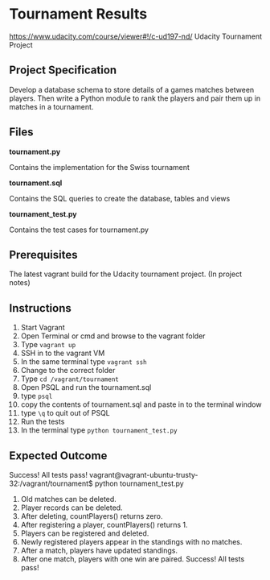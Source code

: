 # Tournament Results
https://www.udacity.com/course/viewer#!/c-ud197-nd/
Udacity Tournament Project

## Project Specification

Develop a database schema to store details of a games matches between players.
Then write a Python module to rank the players and pair them up in matches in a tournament.

## Files

**tournament.py**

Contains the implementation for the Swiss tournament

**tournament.sql**

Contains the SQL queries to create the database, tables and views

**tournament_test.py**

Contains the test cases for tournament.py

## Prerequisites

The latest vagrant build for the Udacity tournament project. (In project notes)

## Instructions

1. Start Vagrant
  1. Open Terminal or cmd and browse to the vagrant folder
  2. Type `vagrant up`
2. SSH in to the vagrant VM
  1. In the same terminal type `vagrant ssh`
3. Change to the correct folder
  1. Type `cd /vagrant/tournament`
4. Open PSQL and run the tournament.sql
  1. type `psql`
  2. copy the contents of tournament.sql and paste in to the terminal window
  3. type `\q` to quit out of PSQL
5. Run the tests
  1. In the terminal type `python tournament_test.py`

## Expected Outcome

Success!  All tests pass!
vagrant@vagrant-ubuntu-trusty-32:/vagrant/tournament$ python tournament_test.py
1. Old matches can be deleted.
2. Player records can be deleted.
3. After deleting, countPlayers() returns zero.
4. After registering a player, countPlayers() returns 1.
5. Players can be registered and deleted.
6. Newly registered players appear in the standings with no matches.
7. After a match, players have updated standings.
8. After one match, players with one win are paired.
Success!  All tests pass!
